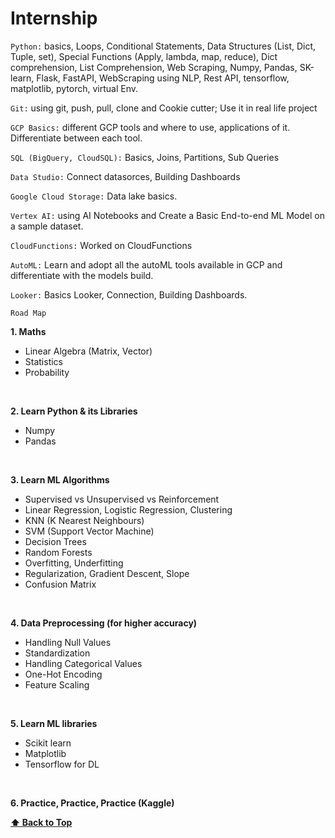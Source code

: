 # Internship
`Python:` basics, Loops, Conditional Statements, Data Structures (List, Dict, Tuple, set), Special Functions (Apply, lambda, map, reduce), Dict comprehension, List Comprehension, Web Scraping, Numpy, Pandas, SK-learn, Flask, FastAPI, WebScraping using NLP, Rest API, tensorflow, matplotlib, pytorch, virtual Env.

`Git:` using git, push, pull, clone and Cookie cutter; Use it in real life project

`GCP Basics:` different GCP tools and where to use, applications of it. Differentiate between each tool.

`SQL (BigQuery, CloudSQL):` Basics, Joins, Partitions, Sub Queries

`Data Studio:` Connect datasorces, Building Dashboards

`Google Cloud Storage:` Data lake basics.

`Vertex AI:` using AI Notebooks and Create a Basic End-to-end ML Model on  a  sample dataset.

`CloudFunctions:` Worked on CloudFunctions

`AutoML:` Learn and adopt all the autoML tools available in GCP and differentiate with the models build.

`Looker:` Basics Looker, Connection, Building Dashboards.

`Road Map`
<br>

**1. Maths**
 - Linear Algebra (Matrix, Vector)
 - Statistics
 - Probability
 <br>
   
**2. Learn Python & its Libraries**
- Numpy 
- Pandas
<br>

**3. Learn ML Algorithms**
- Supervised vs Unsupervised vs Reinforcement
- Linear Regression, Logistic Regression, Clustering
- KNN (K Nearest Neighbours)
- SVM (Support Vector Machine)
- Decision Trees
- Random Forests
- Overfitting, Underfitting
- Regularization, Gradient Descent, Slope
- Confusion Matrix
<br>

**4. Data Preprocessing (for higher accuracy)**
- Handling Null Values
- Standardization
- Handling Categorical Values
- One-Hot Encoding
- Feature Scaling
<br>

**5. Learn ML libraries**
- Scikit learn
- Matplotlib
- Tensorflow for DL
<br>

**6. Practice, Practice, Practice (Kaggle)**

 **[⬆ Back to Top](#Internship)**

